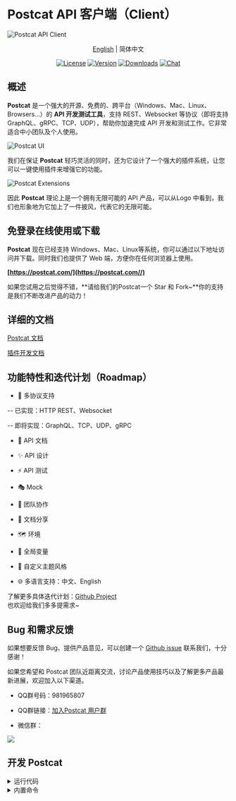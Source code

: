 # Postcat API 客户端（Client）

![Postcat API Client](http://data.eolinker.com/course/QbLMSaJ7f3dcd0b075a7031b31f8acb486e0a090f1bdc8d.jpeg)

<p align="center"><a href="wiki/README.en.md">English</a> | <span>简体中文</span></p>
<p align="center">
  <a href="https://github.com/Postcatlab/postcat"><img src="https://img.shields.io/github/license/Postcatlab/postcat?sanitize=true" alt="License"></a>
  <a href="https://github.com/Postcatlab/postcat/releases"><img src="https://img.shields.io/github/v/release/Postcatlab/postcat?sanitize=true" alt="Version"></a>
  <a href="https://github.com/Postcatlab/postcat/releases"><img src="https://img.shields.io/github/downloads/Postcatlab/postcat/total?sanitize=true" alt="Downloads"></a>
  <a href="https://discord.gg/W3uk39zJCR"><img src="https://img.shields.io/badge/chat-on%20discord-7289da.svg?sanitize=true" alt="Chat"></a>
</p>

## 概述

**Postcat** 是一个强大的开源、免费的、跨平台（Windows、Mac、Linux、Browsers...）的 **API 开发测试工具**，支持 REST、Websocket 等协议（即将支持 GraphQL、gRPC、TCP、UDP），帮助你加速完成 API 开发和测试工作。它非常适合中小团队及个人使用。

![Postcat UI](https://data.eolink.com/ImGzhCi79d0beb5b8221670dffceb61bf642af1960d3881)

我们在保证 **Postcat** 轻巧灵活的同时，还为它设计了一个强大的插件系统，让您可以一键使用插件来增强它的功能。

![Postcat Extensions](https://data.eolink.com/22UMwcV01e087e3549edb91361f15a9ba8047e16d0d3f3f)

因此 **Postcat** 理论上是一个拥有无限可能的 API 产品，可以从Logo 中看到，我们也形象地为它加上了一件披风，代表它的无限可能。


## 免登录在线使用或下载

**Postcat** 现在已经支持 Windows、Mac、Linux等系统，你可以通过以下地址访问并下载。同时我们也提供了 Web 端，方便你在任何浏览器上使用。

**[https://postcat.com/](https://postcat.com//)**

如果您试用之后觉得不错，**请给我们的Postcat一个 Star 和 Fork~**你的支持是我们不断改进产品的动力！

## 详细的文档

[Postcat 文档](https://docs.postcat.com/)

[插件开发文档](https://developer.postcat.com/api/get-started.html)


## 功能特性和迭代计划（Roadmap）

- 🚀 多协议支持

-- 已实现：HTTP REST、Websocket

-- 即将实现：GraphQL、TCP、UDP、gRPC

- 📕 API 文档

- ✨ API 设计

- ⚡ API 测试

- 🎭 Mock

- 🙌 团队协作

- 🎈 文档分享

- 🗺 环境

- 🧶 全局变量

- 🧩 自定义主题风格

- 🌐 多语言支持：中文、English

了解更多具体迭代计划：[Github Project](https://github.com/orgs/Postcatlab/projects/3)
</br>也欢迎给我们多多提需求~
</br>


## Bug 和需求反馈

如果想要反馈 Bug、提供产品意见，可以创建一个 [Github issue](https://github.com/Postcatlab/postcat/issues) 联系我们，十分感谢！

如果您希望和 Postcat 团队近距离交流，讨论产品使用技巧以及了解更多产品最新进展，欢迎加入以下渠道。

- QQ群号码：981965807

- QQ群链接：[加入Postcat 用户群](https://jq.qq.com/?_wv=1027&k=Kej1qTUy)

- 微信群：

![](http://data.eolinker.com/course/NKhRRF668370911c8b8ea8a0887b5d62e71b0f1a22ad76a.png)



## 开发 Postcat

<details>

<summary>运行代码</summary>

</br>

请确保你已经部署好所需的开发环境：

- Node.js >= 14.17.x

- yarn >= 1.22.x

我们在开发和构建时使用 yarn 作为包管理工具，强烈建议你也这么做，但如果您希望使用 npm 也完全没问题，只是在安装依赖时可能需要多花一些时间。

### 运行桌面端程序

```shell

yarn install

yarn start

```

### 运行浏览器程序

```shell

cd src/browser&&npm install

yarn start

```

### 提高效率

如果想提高开发效率，可以安装 Angular 官方提供的命令行 Angular-cli 快速生成组件、服务等模板。

```

yarn add @angular/cli --global

```

</details>

<details>

<summary>内置命令</summary>

### 运行命令

|命令 |描述 |

| ------------ | ------------ |

|yarn start |开发模式下，同时运行在浏览器和桌面端 |

|yarn start:web |仅运行在浏览器,同时开启后端代理 |

|yarn start:electron|仅运行在桌面端 |

### 打包构建

|命令 |描述 |

| ------------ | ------------ |

|sudo yarn build|各系统打包 Electron 应用 |

### 运行测试

|命令 |描述 |

| ------------ | ------------ |

|yarn test |执行单元测试 |

</d

